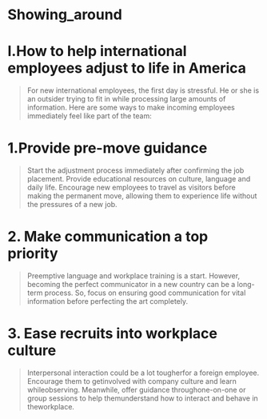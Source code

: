 # Showing_around
# I.How to help international employees adjust to life in America
> For new international employees, the first day is stressful. He or she is an outsider trying to fit in while processing large amounts of information. Here are some ways to make incoming employees immediately feel like part of the team:

# 1.Provide pre-move guidance
> Start the adjustment process immediately after confirming the job placement. Provide educational resources on culture, language and daily life. Encourage new employees to travel as visitors before making the permanent move, allowing them to experience life without the pressures of a new job.

# 2. Make communication a top priority
> Preemptive language and workplace training is a start. However, becoming the perfect communicator in a new country can be a long-term  process. So, focus on ensuring good communication for vital information before perfecting the art completely.

# 3. Ease recruits into workplace culture
> Interpersonal interaction could be a lot tougherfor a foreign employee. Encourage them to getinvolved with company culture and learn whileobserving. Meanwhile, offer guidance throughone-on-one or group sessions to help themunderstand how to interact and behave in theworkplace.

